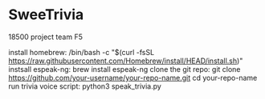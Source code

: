 # SweeTrivia
18500 project team F5

<!-- for testing audio narration -->
install homebrew:
    /bin/bash -c "$(curl -fsSL https://raw.githubusercontent.com/Homebrew/install/HEAD/install.sh)"
instsall espeak-ng:
    brew install espeak-ng
clone the git repo:
    git clone https://github.com/your-username/your-repo-name.git
    cd your-repo-name
run trivia voice script:
    python3 speak_trivia.py

<!-- for testing standard mode gameplay -->